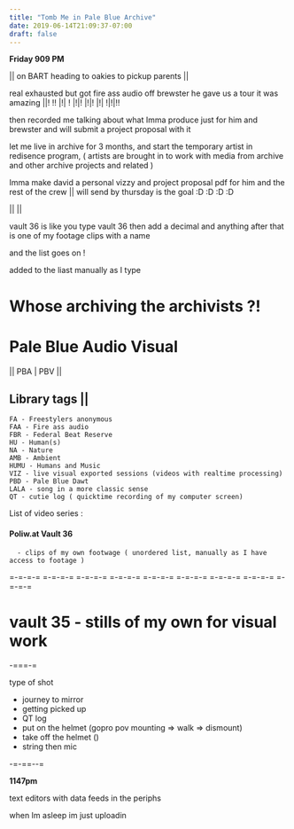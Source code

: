 ```yaml
---
title: "Tomb Me in Pale Blue Archive"
date: 2019-06-14T21:09:37-07:00
draft: false
---
```


**Friday 909 PM**

|| on BART heading to oakies to pickup parents ||

real exhausted but got fire ass audio off brewster he gave us a tour it was amazing ||! !! |!| ! |!|! |!|! |!| !|!|!!

then recorded me talking about what Imma produce just for him and brewster and will submit a project proposal with it

let me live in archive for 3 months, and start the temporary artist in redisence program, ( artists are brought in to work with media from archive and other archive projects and related )   

Imma make david a personal vizzy and project proposal pdf for him and the rest of the crew || will send by thursday is the goal :D :D :D :D

|| ||


vault 36 is like you type vault 36 then add a decimal and anything after that is one of my footage clips with a name

and the list goes on !

added to the liast manually as I type  



# Whose archiving the archivists ?!


# Pale Blue Audio Visual
|| PBA | PBV ||
## Library tags ||
```
FA - Freestylers anonymous
FAA - Fire ass audio
FBR - Federal Beat Reserve
HU - Human(s)
NA - Nature
AMB - Ambient
HUMU - Humans and Music
VIZ - live visual exported sessions (videos with realtime processing)
PBD - Pale Blue Dawt
LALA - song in a more classic sense
QT - cutie log ( quicktime recording of my computer screen)
```

List of video series :

#### Poliw.at Vault 36
      - clips of my own footwage ( unordered list, manually as I have access to footage )


=-=-=-= =-=-=-= =-=-=-= =-=-=-= =-=-=-= =-=-=-= =-=-=-= =-=-=-= =-=-=-=

# vault 35 - stills of my own for visual work  



-===-=

type of shot

  - journey to mirror
  - getting picked up
  - QT log
  - put on the helmet (gopro pov mounting => walk => dismount)
  - take off the helmet ()
  - string then mic

-=-==--=





**1147pm**

text editors with data feeds in the periphs



when Im asleep im just uploadin
